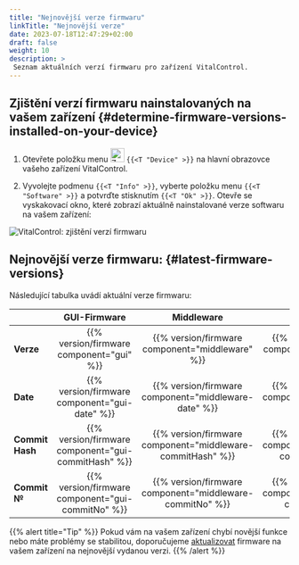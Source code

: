 ```yaml
---
title: "Nejnovější verze firmwaru"
linkTitle: "Nejnovější verze"
date: 2023-07-18T12:47:29+02:00
draft: false
weight: 10
description: >
 Seznam aktuálních verzí firmwaru pro zařízení VitalControl.
---
```


## Zjištění verzí firmwaru nainstalovaných na vašem zařízení {#determine-firmware-versions-installed-on-your-device}

1. Otevřete položku menu <img src="/icons/device.svg" width="25" align="bottom" alt="Zařízení" /> `{{<T "Device" >}}` na hlavní obrazovce vašeho zařízení VitalControl.

2. Vyvolejte podmenu `{{<T "Info" >}}`, vyberte položku menu `{{<T "Software" >}}` a potvrďte stisknutím `{{<T "Ok" >}}`. Otevře se vyskakovací okno, které zobrazí aktuálně nainstalované verze softwaru na vašem zařízení:

![VitalControl: zjištění verzí firmwaru](../images/firmware-versions.png "Zobrazení verzí firmwaru")

## Nejnovější verze firmwaru: {#latest-firmware-versions}

Následující tabulka uvádí aktuální verze firmwaru:

|                 | GUI-Firmware  | Middleware  | Bootloader |
|-----------------|:-------------:|:-----------:|:----------:|
| **Verze**  | {{% version/firmware component="gui" %}} | {{% version/firmware component="middleware" %}} | {{% version/firmware component="bootloader" %}} |
| **Date**       | {{% version/firmware component="gui-date" %}} | {{% version/firmware component="middleware-date" %}} | {{% version/firmware component="bootloader-date" %}} |
| **Commit Hash** | {{% version/firmware component="gui-commitHash" %}} | {{% version/firmware component="middleware-commitHash" %}} |  {{% version/firmware component="bootloader-commitHash" %}} |
| **Commit №**    | {{% version/firmware component="gui-commitNo" %}} | {{% version/firmware component="middleware-commitNo" %}} | {{% version/firmware component="bootloader-commitNo" %}}|

{{% alert title="Tip" %}}
Pokud vám na vašem zařízení chybí novější funkce nebo máte problémy se stabilitou, doporučujeme [aktualizovat](../update/) firmware na vašem zařízení na nejnovější vydanou verzi.
{{% /alert %}}
